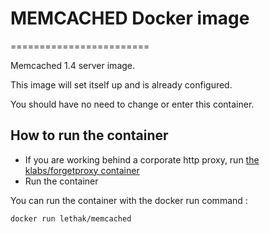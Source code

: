 # MEMCACHED Docker image
========================

Memcached 1.4 server image.

This image will set itself up and is already configured.

You should have no need to change or enter this container.

## How to run the container

* If you are working behind a corporate http proxy, run [the klabs/forgetproxy container](https://registry.hub.docker.com/u/klabs/forgetproxy/)
* Run the container

You can run the container with the docker run command :


``` sh
docker run lethak/memcached
```